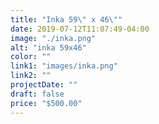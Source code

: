 ```yaml
---
title: "Inka 59\" x 46\""
date: 2019-07-12T11:07:49-04:00
image: "./inka.png"
alt: "inka 59x46"
color: ""
link1: "images/inka.png"
link2: ""
projectDate: ""
draft: false
price: "$500.00"
---
```


